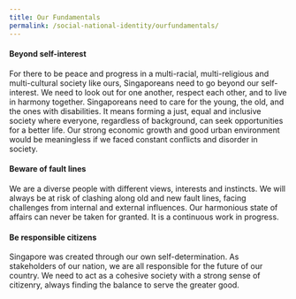 ```yaml
---
title: Our Fundamentals
permalink: /social-national-identity/ourfundamentals/
---
```

#### Beyond self-interest
For there to be peace and progress in a multi-racial, multi-religious and multi-cultural society like ours, Singaporeans need to go beyond our self-interest. We need to look out for one another, respect each other, and to live in harmony together. Singaporeans need to care for the young, the old, and the ones with disabilities. It means forming a just, equal and inclusive society where everyone, regardless of background, can seek opportunities for a better life. Our strong economic growth and good urban environment would be meaningless if we faced constant conflicts and disorder in society.

#### Beware of fault lines
We are a diverse people with different views, interests and instincts. We will always be at risk of clashing along old and new fault lines, facing challenges from internal and external influences. Our harmonious state of affairs can never be taken for granted. It is a continuous work in progress.

#### Be responsible citizens
Singapore was created through our own self-determination. As stakeholders of our nation, we are all responsible for the future of our country. We need to act as a cohesive society with a strong sense of citizenry, always finding the balance to serve the greater good.